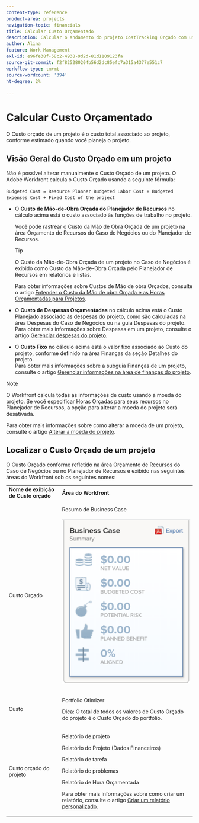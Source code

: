 ```yaml
---
content-type: reference
product-area: projects
navigation-topic: financials
title: Calcular Custo Orçamentado
description: Calcular o andamento do projeto CostTracking Orçado com um Relatório de Utilização""
author: Alina
feature: Work Management
exl-id: e96fe38f-58c2-4938-9d2d-81d1109123fa
source-git-commit: f2f825280204b56d2dc85efc7a315a4377e551c7
workflow-type: tm+mt
source-wordcount: '394'
ht-degree: 2%

---
```


# Calcular Custo Orçamentado

<!--
<div data-mc-conditions="QuicksilverOrClassic.Draft mode">
<p>(NOTE: This article is linked from "Tracking Project Progress with a Utilization Report"</p>
<p>Keep the structure of this article similar to Calculating Budgeted Labor Cost)</p>
</div>
-->

O Custo orçado de um projeto é o custo total associado ao projeto, conforme estimado quando você planeja o projeto.

## Visão Geral do Custo Orçado em um projeto

Não é possível alterar manualmente o Custo Orçado de um projeto. O Adobe Workfront calcula o Custo Orçado usando a seguinte fórmula:

`Budgeted Cost = Resource Planner Budgeted Labor Cost + Budgeted Expenses Cost + Fixed Cost of the project`

* O **Custo de Mão-de-Obra Orçada do Planejador de Recursos** no cálculo acima está o custo associado às funções de trabalho no projeto.

   Você pode rastrear o Custo da Mão de Obra Orçada de um projeto na área Orçamento de Recursos do Caso de Negócios ou do Planejador de Recursos.

   >[!TIP]
   >
   >  O Custo da Mão-de-Obra Orçada de um projeto no Caso de Negócios é exibido como Custo da Mão-de-Obra Orçada pelo Planejador de Recursos em relatórios e listas.

   Para obter informações sobre Custos de Mão de obra Orçados, consulte o artigo [Entender o Custo da Mão de obra Orçada e as Horas Orçamentadas para Projetos](../../../manage-work/projects/project-finances/budgeted-labor-cost.md).

* O **Custo de Despesas Orçamentadas** no cálculo acima está o Custo Planejado associado às despesas do projeto, como são calculadas na área Despesas do Caso de Negócios ou na guia Despesas do projeto.\
   Para obter mais informações sobre Despesas em um projeto, consulte o artigo [Gerenciar despesas do projeto](../../../manage-work/projects/project-finances/manage-project-expenses.md).

* O **Custo Fixo** no cálculo acima está o valor fixo associado ao Custo do projeto, conforme definido na área Finanças da seção Detalhes do projeto.\
   Para obter mais informações sobre a subguia Finanças de um projeto, consulte o artigo [Gerenciar informações na área de finanças do projeto](../../../manage-work/projects/project-finances/manage-project-finance-area.md).

>[!NOTE]
>
>O Workfront calcula todas as informações de custo usando a moeda do projeto. Se você especificar Horas Orçadas para seus recursos no Planejador de Recursos, a opção para alterar a moeda do projeto será desativada.
>
>Para obter mais informações sobre como alterar a moeda de um projeto, consulte o artigo [Alterar a moeda do projeto](../../../manage-work/projects/project-finances/change-project-currency.md).

## Localizar o Custo Orçado de um projeto

O Custo Orçado conforme refletido na área Orçamento de Recursos do Caso de Negócios ou no Planejador de Recursos é exibido nas seguintes áreas do Workfront sob os seguintes nomes:

<table style="table-layout:auto"> 
   <col> 
   <col> 
   <tbody> 
    <tr> 
     <td><strong>Nome de exibição de Custo orçado</strong></td> 
     <td><strong>Área do Workfront</strong></td> 
    </tr> 
    <tr> 
     <td>Custo Orçado</td> 
     <td> <p>Resumo de Business Case</p> <p> <img src="assets/business-case-summary-qs-350x453.png" style="width: 350;height: 453;"> </p> </td> 
    </tr> 
    <tr> 
     <td>Custo</td> 
     <td> <p>Portfolio Otimizer</p> <p>Dica: O total de todos os valores de Custo Orçado do projeto é o Custo Orçado do portfólio.</p> </td> 
    </tr> 
    <tr> 
     <td>Custo orçado do projeto</td> 
     <td> <!--
       <p data-mc-conditions="QuicksilverOrClassic.Draft mode">Resource Estimates report (NOTE: this was removed with flash)</p>
      --> <p>Relatório de projeto</p> <p>Relatório do Projeto (Dados Financeiros)</p> <p>Relatório de tarefa</p> <p>Relatório de problemas</p> <p>Relatório de Hora Orçamentada</p> <p>Para obter mais informações sobre como criar um relatório, consulte o artigo <a href="../../../reports-and-dashboards/reports/creating-and-managing-reports/create-custom-report.md" class="MCXref xref">Criar um relatório personalizado</a>.</p> </td> 
    </tr> 
   </tbody> 
  </table>
